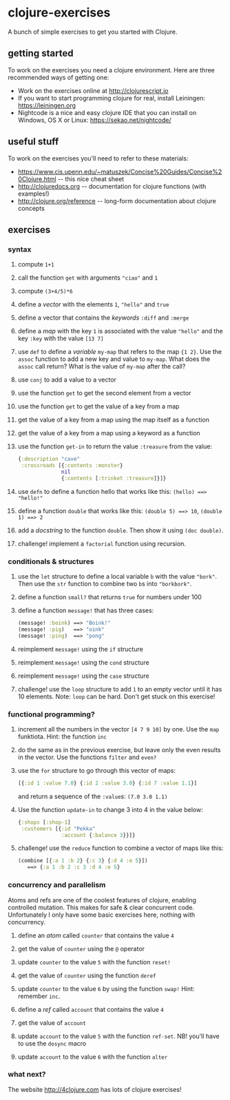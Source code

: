 # clojure-exercises

A bunch of simple exercises to get you started with Clojure.

## getting started

To work on the exercises you need a clojure environment. Here are
three recommended ways of getting one:

- Work on the exercises online at http://clojurescript.io
- If you want to start programming clojure for real, install Leiningen: https://leiningen.org
- Nightcode is a nice and easy clojure IDE that you can install on
  Windows, OS X or Linux: https://sekao.net/nightcode/

## useful stuff

To work on the exercises you'll need to refer to these materials:

- https://www.cis.upenn.edu/~matuszek/Concise%20Guides/Concise%20Clojure.html --
  this nice cheat sheet
- http://clojuredocs.org -- documentation for clojure functions (with examples!)
- http://clojure.org/reference -- long-form documentation about clojure concepts

## exercises

### syntax

1. compute `1+1`
1. call the function `get` with arguments `"ciao"` and `1`
1. compute `(3+4/5)*6`

1. define a _vector_ with the elements `1`, `"hello"` and `true`
1. define a vector that contains the _keywords_ `:diff` and `:merge`

1. define a _map_ with the key `1` is associated with the value `"hello"` and the key `:key`
   with the value `[13 7]`

1. use `def` to define a _variable_ `my-map` that refers to the map `{1 2}`.
   Use the `assoc` function to add a new key and value to `my-map`. What does
   the `assoc` call return?  What is the value of `my-map` after the call?

1. use `conj` to add a value to a vector
1. use the function `get` to get the second element from a vector
1. use the function `get` to get the value of a key from a map
1. get the value of a key from a map using the map itself as a function
1. get the value of a key from a map using a keyword as a function

1. use the function `get-in` to return the value `:treasure` from the value:

    ```clojure
    {:description "cave"
     :crossroads [{:contents :monster}
                  nil
                  {:contents [:trinket :treasure]}]}
    ```

1. use `defn` to define a function hello that works like this: `(hello) ==> "hello!"`
1. define a function `double` that works like this: `(double 5) ==> 10`, `(double 1) ==> 2`
1. add a _docstring_ to the function `double`. Then show it using `(doc double)`.
1. challenge! implement a `factorial` function using recursion.

### conditionals & structures

1. use the `let` structure to define a local variable `b` with the value `"bork"`.
   Then use the `str` function to combine two `b`s into `"borkbork"`.
1. define a function `small?` that returns `true` for numbers under 100
1. define a function `message!` that has three cases:

    ```clojure
    (message! :boink) ==> "Boink!"
    (message! :pig)   ==> "oink"
    (message! :ping)  ==> "pong"
    ```

1. reimplement `message!` using the `if` structure
1. reimplement `message!` using the `cond` structure
1. reimplement `message!` using the `case` structure

1. challenge! use the `loop` structure to add `1` to an empty vector until it has 10 elements.
   Note: `loop` can be hard. Don't get stuck on this exercise!

### functional programming?

1. increment all the numbers in the vector `[4 7 9 10]` by one. Use
   the `map` funktiota. Hint: the function `inc`
1. do the same as in the previous exercise, but leave only the even results in the vector.
   Use the functions `filter` and `even?`
1. use the `for` structure to go through this vector of maps:

    ```clojure
    [{:id 1 :value 7.0} {:id 2 :value 3.0} {:id 7 :value 1.1}]
    ```

   and return a sequence of the `:value`s: `(7.0 3.0 1.1)`
1. Use the function `update-in` to change 3 into 4 in the value below:

    ```clojure
    {:shops [:shop-1]
     :customers [{:id "Pekka"
                  :account {:balance 3}}]}
    ```

1. challenge! use the `reduce` function to combine a vector of maps like this:

    ```clojure
    (combine [{:a 1 :b 2} {:c 3} {:d 4 :e 5}])
       ==> {:a 1 :b 2 :c 3 :d 4 :e 5}
    ```

### concurrency and parallelism

Atoms and refs are one of the coolest features of clojure, enabling
controlled mutation. This makes for safe & clear concurrent code.
Unfortunately I only have some basic exercises here, nothing with
concurrency.

1. define an _atom_ called `counter` that contains the value `4`
1. get the value of `counter` using the `@` operator
1. update `counter` to the value `5` with the function `reset!`
1. get the value of `counter` using the function `deref`
1. update `counter` to the value `6` by using the function `swap!`
   Hint: remember `inc`.

1. define a _ref_ called `account` that contains the value `4`
1. get the value of `account`
1. update `account` to the value `5` with the function `ref-set`.
   NB! you'll have to use the `dosync` macro
1. update `account` to the value `6` with the function `alter`

### what next?

The website http://4clojure.com has lots of clojure exercises!

